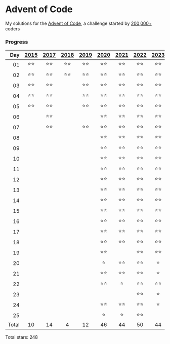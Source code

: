 # Advent of Code

My solutions for the [Advent of Code](https://adventofcode.com), a challenge started by [200,000+](https://adventofcode.com/2023/stats) coders

### Progress
| Day |[2015](https://adventofcode.com/2015)|[2017](https://adventofcode.com/2017)|[2018](https://adventofcode.com/2018)|[2019](https://adventofcode.com/2019)|[2020](https://adventofcode.com/2020)|[2021](https://adventofcode.com/2021)|[2022](https://adventofcode.com/2022)|[2023](https://adventofcode.com/2023)|[2024](https://adventofcode.com/2024)|
| --: | :--------: | :--------: | :--------: | :--------: | :--------: | :--------: | :--------: | :--------: | :--------: |
| 01  |:star::star:|:star::star:|:star::star:|:star::star:|:star::star:|:star::star:|:star::star:|:star::star:|:star::star:
| 02  |:star::star:|:star::star:|:star::star:|:star::star:|:star::star:|:star::star:|:star::star:|:star::star:|:star::star:
| 03  |:star::star:|:star::star:||:star::star:|:star::star:|:star::star:|:star::star:|:star::star:|:star::star:
| 04  |:star::star:|:star::star:||:star::star:|:star::star:|:star::star:|:star::star:|:star::star:|:star::star:
| 05  |:star::star:|:star::star:||:star::star:|:star::star:|:star::star:|:star::star:|:star::star:|:star::star:
| 06  ||:star::star:|||:star::star:|:star::star:|:star::star:|:star::star:|:star::star:
| 07  ||:star::star:||:star::star:|:star::star:|:star::star:|:star::star:|:star::star:|:star::star:
| 08  |||||:star::star:|:star::star:|:star::star:|:star::star:|:star::star:
| 09  |||||:star::star:|:star::star:|:star::star:|:star::star:|:star::star:
| 10  |||||:star::star:|:star::star:|:star::star:|:star::star:|
| 11  |||||:star::star:|:star::star:|:star::star:|:star::star:|:star::star:
| 12  |||||:star::star:|:star::star:|:star::star:|:star::star:|
| 13  |||||:star::star:|:star::star:|:star::star:|:star::star:|:star::star:
| 14  |||||:star::star:|:star::star:|:star::star:|:star::star:|
| 15  |||||:star::star:|:star::star:|:star::star:|:star::star:|
| 16  |||||:star::star:|:star::star:|:star::star:|:star::star:|:star::star:
| 17  |||||:star::star:|:star::star:|:star::star:|:star::star:|
| 18  |||||:star::star:|:star::star:|:star::star:|:star::star:|
| 19  |||||:star::star:||:star::star:|:star::star:|
| 20  |||||:star:|:star::star:|:star::star:|:star:|
| 21  |||||:star::star:|:star::star:|:star::star:|:star:|
| 22  |||||:star::star:|:star:|:star::star:|:star::star:|
| 23  |||||||:star::star:|:star:|
| 24  |||||:star::star:|:star::star:|:star::star:|:star:|
| 25  |||||:star:|:star:|:star::star:||
| Total | 10 | 14 | 4 | 12 | 46 | 44 | 50 | 44 | 24

Total stars: 248
